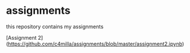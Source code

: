 # assignments
this repository contains my assignments

[Assignment 2] (https://github.com/c4milla/assignments/blob/master/assignment2.ipynb)
